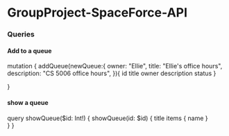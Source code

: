 # GroupProject-SpaceForce-API


### Queries

#### Add to a queue
mutation {
  addQueue(newQueue:{
    owner: "Ellie",
    title: "Ellie's office hours",
    description: "CS 5006 office hours",
    }){
      id
      title
      owner
      description
      status
  }
 
}

#### show a queue
query showQueue($id: Int!) {
  showQueue(id: $id) {
    title
    items {
      name
    }  
  }
}


